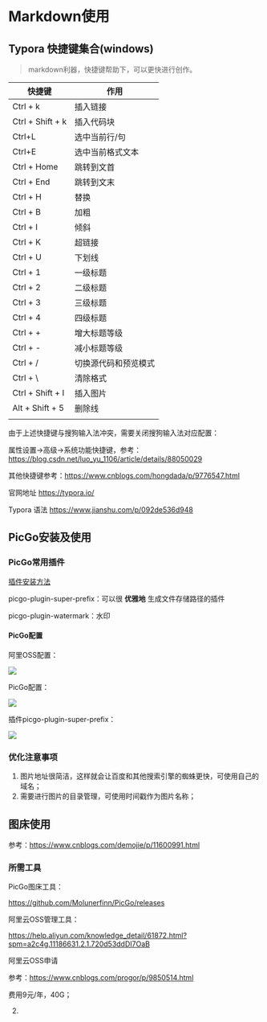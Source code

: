 # Markdown使用

## Typora 快捷键集合(windows)

>   markdown利器，快捷键帮助下，可以更快进行创作。

| 快捷键           | 作用                 |
| ---------------- | -------------------- |
| Ctrl + k         | 插入链接             |
| Ctrl + Shift + k | 插入代码块           |
| Ctrl+L           | 选中当前行/句        |
| Ctrl+E           | 选中当前格式文本     |
| Ctrl + Home      | 跳转到文首           |
| Ctrl + End       | 跳转到文末           |
| Ctrl + H         | 替换                 |
| Ctrl + B         | 加粗                 |
| Ctrl + I         | 倾斜                 |
| Ctrl + K         | 超链接               |
| Ctrl + U         | 下划线               |
| Ctrl + 1         | 一级标题             |
| Ctrl + 2         | 二级标题             |
| Ctrl + 3         | 三级标题             |
| Ctrl + 4         | 四级标题             |
| Ctrl + +         | 增大标题等级         |
| Ctrl + -         | 减小标题等级         |
| Ctrl + /         | 切换源代码和预览模式 |
| Ctrl + \         | 清除格式             |
| Ctrl + Shift + I | 插入图片             |
| Alt + Shift + 5  | 删除线               |
|                  |                      |

由于上述快捷键与搜狗输入法冲突，需要关闭搜狗输入法对应配置：

属性设置->高级->系统功能快捷键，参考：https://blog.csdn.net/luo_yu_1106/article/details/88050029

其他快捷键参考：https://www.cnblogs.com/hongdada/p/9776547.html


官网地址 https://typora.io/

Typora 语法 https://www.jianshu.com/p/092de536d948

## PicGo安装及使用

### PicGo常用插件

[插件安装方法](https://picgo.github.io/PicGo-Doc/zh/guide/config.html#%E6%8F%92%E4%BB%B6%E8%AE%BE%E7%BD%AE)

picgo-plugin-super-prefix：可以很 **优雅地** 生成文件存储路径的插件

picgo-plugin-watermark：水印

#### PicGo配置

阿里OSS配置：

![](https://quentin-md.oss-cn-shanghai.aliyuncs.com/img/2020/03/04/20200304154610.png)

PicGo配置：

![](https://quentin-md.oss-cn-shanghai.aliyuncs.com/img/2020/03/04/20200304154522.png)

插件picgo-plugin-super-prefix：

![](https://quentin-md.oss-cn-shanghai.aliyuncs.com/img/2020/03/04/20200304154227.png)




### 优化注意事项

1.  图片地址很简洁，这样就会让百度和其他搜索引擎的蜘蛛更快，可使用自己的域名；
2.  需要进行图片的目录管理，可使用时间戳作为图片名称；


## 图床使用

参考：https://www.cnblogs.com/demojie/p/11600991.html



### 所需工具

PicGo图床工具：

https://github.com/Molunerfinn/PicGo/releases

阿里云OSS管理工具：

https://help.aliyun.com/knowledge_detail/61872.html?spm=a2c4g.11186631.2.1.720d53ddDI7OaB

阿里云OSS申请

参考：https://www.cnblogs.com/progor/p/9850514.html

费用9元/年，40G；

2.  


